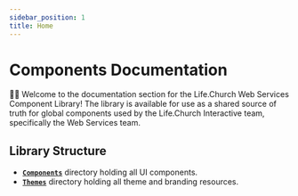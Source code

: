 ```yaml
---
sidebar_position: 1
title: Home
---
```


# Components Documentation

👋🏻 Welcome to the documentation section for the Life.Church Web Services Component Library! The library is available for use as a shared source of truth for global components used by the Life.Church Interactive team, specifically the Web Services team.

## Library Structure

- [**`Components`**](Components/index.md) directory holding all UI components.
- [**`Themes`**](Themes/index.md) directory holding all theme and branding resources.
